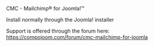 CMC - Mailchimp® for Joomla!™

Install normally through the Joomla! installer

Support is offered through the forum here: https://compojoom.com/forum/cmc-mailchimp-for-joomla
